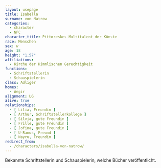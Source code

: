 ```yaml
---
layout: usepage
title: Isabella
surname: von Natrow
categories:
  - character
  - NPC
character_title: Pittoreskes Multitalent der Künste
race: Menschen
sex: w
age: 18
height: "1,57"
affiliations:
  - Kirche der Himmlischen Gerechtigkeit
functions:
  - Schriftstellerin
  - Schauspielerin
class: Adliger
homes:
  - Aegir
alignment: LG
alive: true
relationships:
  - [ Lilia, Freundin ]
  - [ Arthur, Schriftstellerkollege ]
  - [ Silvia, gute Freundin ]
  - [ Frille, gute Freundin ]
  - [ Jofina, gute Freundin ]
  - [ U-Ranos, Freund ]
  - [ Nayru, Freundin ]
redirect_from:
  - /characters/isabella-von-natrow/
---
```


Bekannte Schriftstellerin und Schauspielerin, welche Bücher veröffentlicht.